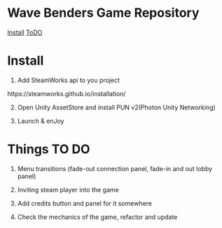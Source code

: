 
# Wave Benders Game Repository
<a href="#install">Install</a>
<a href="#things-to-do">ToDO</a>

# Install

1. Add SteamWorks api to you project
<link>https://steamworks.github.io/installation/</link>

2. Open Unity AssetStore and install PUN v2(Photon Unity Networking)

3. Launch & enJoy



# Things TO DO


1. Menu transitions (fade-out connection panel, fade-in and out lobby panel)

2. Inviting steam player into the game

3. Add credits button and panel for it somewhere

4. Check the mechanics of the game, refactor and update
